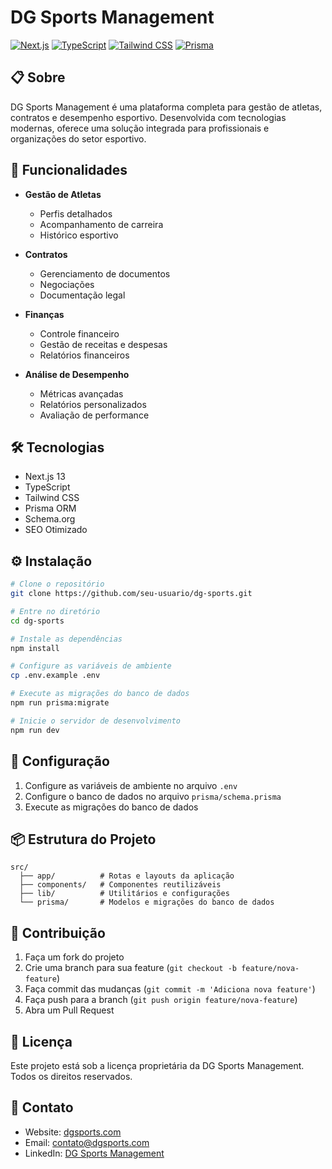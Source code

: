 # DG Sports Management

[![Next.js](https://img.shields.io/badge/Next.js-13-black)](https://nextjs.org/)
[![TypeScript](https://img.shields.io/badge/TypeScript-5.0-blue)](https://www.typescriptlang.org/)
[![Tailwind CSS](https://img.shields.io/badge/Tailwind-3.0-38B2AC)](https://tailwindcss.com/)
[![Prisma](https://img.shields.io/badge/Prisma-Latest-2D3748)](https://www.prisma.io/)

## 📋 Sobre

DG Sports Management é uma plataforma completa para gestão de atletas, contratos e desempenho esportivo. Desenvolvida com tecnologias modernas, oferece uma solução integrada para profissionais e organizações do setor esportivo.

## 🚀 Funcionalidades

- **Gestão de Atletas**
  - Perfis detalhados
  - Acompanhamento de carreira
  - Histórico esportivo

- **Contratos**
  - Gerenciamento de documentos
  - Negociações
  - Documentação legal

- **Finanças**
  - Controle financeiro
  - Gestão de receitas e despesas
  - Relatórios financeiros

- **Análise de Desempenho**
  - Métricas avançadas
  - Relatórios personalizados
  - Avaliação de performance

## 🛠️ Tecnologias

- Next.js 13
- TypeScript
- Tailwind CSS
- Prisma ORM
- Schema.org
- SEO Otimizado

## ⚙️ Instalação

```bash
# Clone o repositório
git clone https://github.com/seu-usuario/dg-sports.git

# Entre no diretório
cd dg-sports

# Instale as dependências
npm install

# Configure as variáveis de ambiente
cp .env.example .env

# Execute as migrações do banco de dados
npm run prisma:migrate

# Inicie o servidor de desenvolvimento
npm run dev
```

## 🔧 Configuração

1. Configure as variáveis de ambiente no arquivo `.env`
2. Configure o banco de dados no arquivo `prisma/schema.prisma`
3. Execute as migrações do banco de dados

## 📦 Estrutura do Projeto

```
src/
  ├── app/          # Rotas e layouts da aplicação
  ├── components/   # Componentes reutilizáveis
  ├── lib/          # Utilitários e configurações
  └── prisma/       # Modelos e migrações do banco de dados
```

## 🤝 Contribuição

1. Faça um fork do projeto
2. Crie uma branch para sua feature (`git checkout -b feature/nova-feature`)
3. Faça commit das mudanças (`git commit -m 'Adiciona nova feature'`)
4. Faça push para a branch (`git push origin feature/nova-feature`)
5. Abra um Pull Request

## 📄 Licença

Este projeto está sob a licença proprietária da DG Sports Management. Todos os direitos reservados.

## 📱 Contato

- Website: [dgsports.com](https://dgsports.com)
- Email: contato@dgsports.com
- LinkedIn: [DG Sports Management](https://linkedin.com/company/dg-sports)